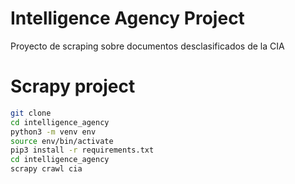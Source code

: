 # Intelligence Agency Project

Proyecto de scraping sobre documentos desclasificados de la CIA

# Scrapy project

```sh
git clone
cd intelligence_agency
python3 -m venv env
source env/bin/activate
pip3 install -r requirements.txt
cd intelligence_agency
scrapy crawl cia
```